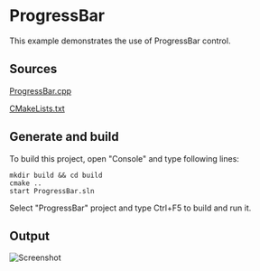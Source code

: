 # ProgressBar

This example demonstrates the use of ProgressBar control.

## Sources

[ProgressBar.cpp](ProgressBar.cpp)

[CMakeLists.txt](CMakeLists.txt)

## Generate and build

To build this project, open "Console" and type following lines:

``` shell
mkdir build && cd build
cmake .. 
start ProgressBar.sln
```

Select "ProgressBar" project and type Ctrl+F5 to build and run it.

## Output

![Screenshot](../../../docs/Pictures/ProgressBar.png)
